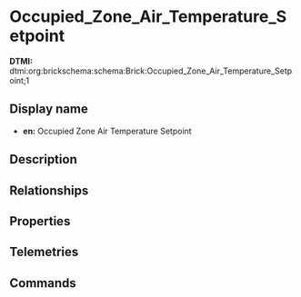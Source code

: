 # Occupied_Zone_Air_Temperature_Setpoint
**DTMI:** dtmi:org:brickschema:schema:Brick:Occupied_Zone_Air_Temperature_Setpoint;1
## Display name
- **en:** Occupied Zone Air Temperature Setpoint
## Description
## Relationships
## Properties
## Telemetries
## Commands
